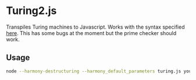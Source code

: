 # Turing2.js
Transpiles Turing machines to Javascript. Works with the syntax specified [here](http://morphett.info/turing/turing.html). This has some bugs at the moment but the prime checker should work.

## Usage

````bash
node --harmony-destructuring --harmony_default_parameters turing.js your_turing_machine.ts
````
